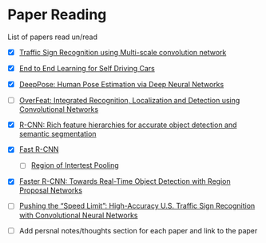 # Paper Reading
List of papers read un/read



- [x] [Traffic Sign Recognition using Multi-scale convolution network](http://yann.lecun.com/exdb/publis/pdf/sermanet-ijcnn-11.pdf) 
- [x] [End to End Learning for Self Driving Cars](https://arxiv.org/pdf/1604.07316.pdf)
- [x] [DeepPose: Human Pose Estimation via Deep Neural Networks](https://arxiv.org/pdf/1312.4659.pdf)
- [ ] [OverFeat: Integrated Recognition, Localization and Detection using Convolutional Networks](https://arxiv.org/pdf/1312.6229.pdf)
- [x] [R-CNN: Rich feature hierarchies for accurate object detection and semantic segmentation](https://arxiv.org/abs/1311.2524)
- [x] [Fast R-CNN ](https://arxiv.org/pdf/1504.08083.pdf)
  - [ ] [Region of Intertest Pooling](https://deepsense.io/region-of-interest-pooling-explained/)
- [x] [Faster R-CNN: Towards Real-Time Object Detection with Region Proposal Networks](https://arxiv.org/abs/1506.01497)


- [ ] [Pushing the “Speed Limit”: High-Accuracy U.S. Traffic Sign Recognition with Convolutional Neural Networks](http://cvrr.ucsd.edu/publications/2016/Li_final.pdf)


- [ ] Add persnal notes/thoughts section for each paper and link to the paper
